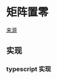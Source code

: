 # 矩阵置零
[来源](https://leetcode.cn/problems/set-matrix-zeroes/)

## 实现

### typescript 实现
```typescript

```
